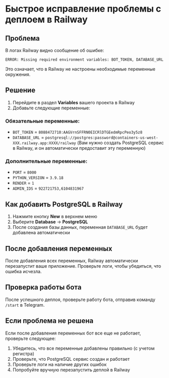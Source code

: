 # Быстрое исправление проблемы с деплоем в Railway

## Проблема

В логах Railway видно сообщение об ошибке:
```
ERROR: Missing required environment variables: BOT_TOKEN, DATABASE_URL
```

Это означает, что в Railway не настроены необходимые переменные окружения.

## Решение

1. Перейдите в раздел **Variables** вашего проекта в Railway
2. Добавьте следующие переменные:

### Обязательные переменные:

- `BOT_TOKEN` = `8088472710:AAGVrnSFFRN0EICRlDTGEedmRpcPeo3y5z8`
- `DATABASE_URL` = `postgresql://postgres:password@containers-us-west-XXX.railway.app:XXXX/railway`
   (Вам нужно создать PostgreSQL сервис в Railway, и он автоматически предоставит эту переменную)

### Дополнительные переменные:

- `PORT` = `8000`
- `PYTHON_VERSION` = `3.9.18`
- `RENDER` = `1`
- `ADMIN_IDS` = `922721753,6104831967`

## Как добавить PostgreSQL в Railway

1. Нажмите кнопку **New** в верхнем меню
2. Выберите **Database** → **PostgreSQL**
3. После создания базы данных, переменная `DATABASE_URL` будет добавлена автоматически

## После добавления переменных

После добавления всех переменных, Railway автоматически перезапустит ваше приложение. Проверьте логи, чтобы убедиться, что ошибка исчезла.

## Проверка работы бота

После успешного деплоя, проверьте работу бота, отправив команду `/start` в Telegram.

## Если проблема не решена

Если после добавления переменных бот все еще не работает, проверьте следующее:

1. Убедитесь, что все переменные добавлены правильно (с учетом регистра)
2. Проверьте, что PostgreSQL сервис создан и работает
3. Проверьте логи на наличие других ошибок
4. Попробуйте вручную перезапустить деплой в Railway 